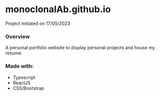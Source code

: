 # monoclonalAb.github.io

Project initiated on 17/05/2023

### Overview

A personal portfolio website to display personal projects and house my resume. 

### Made with:
- Typescript
- ReactJS
- CSS/Bootstrap
